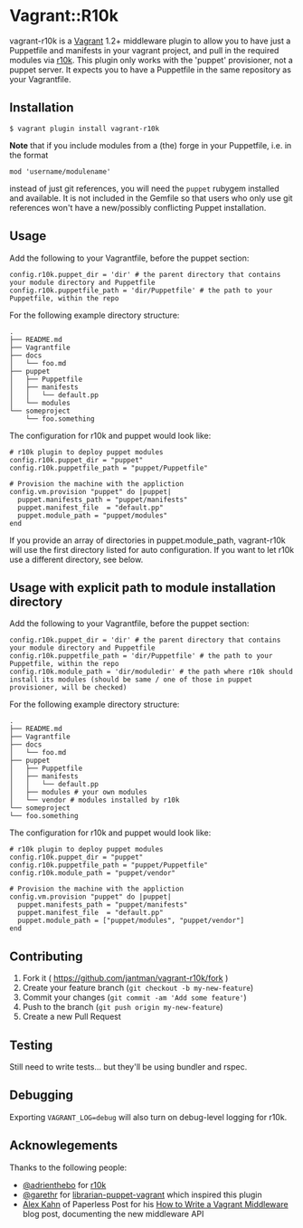 # Vagrant::R10k

vagrant-r10k is a [Vagrant](http://www.vagrantup.com/) 1.2+ middleware plugin to allow you to have just a Puppetfile and
manifests in your vagrant project, and pull in the required modules via [r10k](https://github.com/adrienthebo/r10k). This
plugin only works with the 'puppet' provisioner, not a puppet server. It expects you to have a Puppetfile in the same repository
as your Vagrantfile.

## Installation

    $ vagrant plugin install vagrant-r10k

__Note__ that if you include modules from a (the) forge in your Puppetfile, i.e. in the format

    mod 'username/modulename'

instead of just git references, you will need the ``puppet`` rubygem installed and available. It
is not included in the Gemfile so that users who only use git references won't have a new/possibly
conflicting Puppet installation.

## Usage

Add the following to your Vagrantfile, before the puppet section:

    config.r10k.puppet_dir = 'dir' # the parent directory that contains your module directory and Puppetfile
    config.r10k.puppetfile_path = 'dir/Puppetfile' # the path to your Puppetfile, within the repo

For the following example directory structure:

    .
    ├── README.md
    ├── Vagrantfile
    ├── docs
    │   └── foo.md
    ├── puppet
    │   ├── Puppetfile
    │   ├── manifests
    │   │   └── default.pp
    │   └── modules
    └── someproject
        └── foo.something

The configuration for r10k and puppet would look like:

    # r10k plugin to deploy puppet modules
    config.r10k.puppet_dir = "puppet"
    config.r10k.puppetfile_path = "puppet/Puppetfile"
    
    # Provision the machine with the appliction
    config.vm.provision "puppet" do |puppet|
      puppet.manifests_path = "puppet/manifests"
      puppet.manifest_file  = "default.pp"
      puppet.module_path = "puppet/modules"
    end

If you provide an array of directories in puppet.module_path, vagrant-r10k will use the first directory listed for auto configuration. If you want to let r10k use a different directory, see below.

## Usage with explicit path to module installation directory

Add the following to your Vagrantfile, before the puppet section:

    config.r10k.puppet_dir = 'dir' # the parent directory that contains your module directory and Puppetfile
    config.r10k.puppetfile_path = 'dir/Puppetfile' # the path to your Puppetfile, within the repo
    config.r10k.module_path = 'dir/moduledir' # the path where r10k should install its modules (should be same / one of those in puppet provisioner, will be checked)

For the following example directory structure:

    .
    ├── README.md
    ├── Vagrantfile
    ├── docs
    │   └── foo.md
    ├── puppet
    │   ├── Puppetfile
    │   ├── manifests
    │   │   └── default.pp
    │   ├── modules # your own modules
    │   └── vendor # modules installed by r10k
    └── someproject
	└── foo.something

The configuration for r10k and puppet would look like:

    # r10k plugin to deploy puppet modules
    config.r10k.puppet_dir = "puppet"
    config.r10k.puppetfile_path = "puppet/Puppetfile"
    config.r10k.module_path = "puppet/vendor"
    
    # Provision the machine with the appliction
    config.vm.provision "puppet" do |puppet|
      puppet.manifests_path = "puppet/manifests"
      puppet.manifest_file  = "default.pp"
      puppet.module_path = ["puppet/modules", "puppet/vendor"]
    end

## Contributing

1. Fork it ( https://github.com/jantman/vagrant-r10k/fork )
2. Create your feature branch (`git checkout -b my-new-feature`)
3. Commit your changes (`git commit -am 'Add some feature'`)
4. Push to the branch (`git push origin my-new-feature`)
5. Create a new Pull Request

## Testing

Still need to write tests... but they'll be using bundler and rspec.

## Debugging

Exporting ``VAGRANT_LOG=debug`` will also turn on debug-level logging for r10k.

## Acknowlegements

Thanks to the following people:

* [@adrienthebo](https://github.com/adrienthebo) for [r10k](https://github.com/adrienthebo/r10k)
* [@garethr](https://github.com/garethr) for [librarian-puppet-vagrant](https://github.com/garethr/librarian-puppet-vagrant) which inspired this plugin
* [Alex Kahn](http://akahn.net/) of Paperless Post for his [How to Write a Vagrant Middleware](http://akahn.net/2014/05/05/vagrant-middleware.html) blog post, documenting the new middleware API
